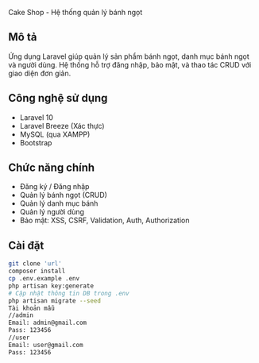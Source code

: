  Cake Shop - Hệ thống quản lý bánh ngọt

## Mô tả
Ứng dụng Laravel giúp quản lý sản phẩm bánh ngọt, danh mục bánh ngọt và người dùng. Hệ thống hỗ trợ đăng nhập, bảo mật, và thao tác CRUD với giao diện đơn giản.

## Công nghệ sử dụng
- Laravel 10
- Laravel Breeze (Xác thực)
- MySQL (qua XAMPP)
- Bootstrap

## Chức năng chính
- Đăng ký / Đăng nhập
- Quản lý bánh ngọt (CRUD)
- Quản lý danh mục bánh
- Quản lý người dùng
- Bảo mật: XSS, CSRF, Validation, Auth, Authorization

## Cài đặt
```bash
git clone 'url'
composer install
cp .env.example .env
php artisan key:generate
# Cập nhật thông tin DB trong .env
php artisan migrate --seed
Tài khoản mẫu
//admin
Email: admin@gmail.com
Pass: 123456
//user
Email: user@gmail.com
Pass: 123456
